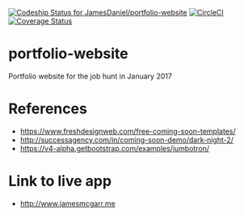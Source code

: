 [ ![Codeship Status for JamesDaniel/portfolio-website](https://app.codeship.com/projects/e6f503a0-f632-0134-b0e6-5e8fac69f0da/status?branch=master)](https://app.codeship.com/projects/210471)
[![CircleCI](https://circleci.com/gh/JamesDaniel/portfolio-website.svg?style=svg)](https://circleci.com/gh/JamesDaniel/portfolio-website)
[![Coverage Status](https://coveralls.io/repos/github/JamesDaniel/portfolio-website/badge.svg?branch=master)](https://coveralls.io/github/JamesDaniel/portfolio-website?branch=master)


# portfolio-website
Portfolio website for the job hunt in January 2017

# References
- https://www.freshdesignweb.com/free-coming-soon-templates/
- http://successagency.com/in/coming-soon-demo/dark-night-2/
- https://v4-alpha.getbootstrap.com/examples/jumbotron/

# Link to live app
- http://www.jamesmcgarr.me
